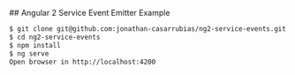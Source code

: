 ## Angular 2 Service Event Emitter Example

```sh
$ git clone git@github.com:jonathan-casarrubias/ng2-service-events.git
$ cd ng2-service-events
$ npm install
$ ng serve
Open browser in http://localhost:4200
```
